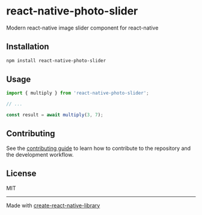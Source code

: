 # react-native-photo-slider

Modern react-native image slider component for react-native

## Installation

```sh
npm install react-native-photo-slider
```

## Usage


```js
import { multiply } from 'react-native-photo-slider';

// ...

const result = await multiply(3, 7);
```


## Contributing

See the [contributing guide](CONTRIBUTING.md) to learn how to contribute to the repository and the development workflow.

## License

MIT

---

Made with [create-react-native-library](https://github.com/callstack/react-native-builder-bob)
